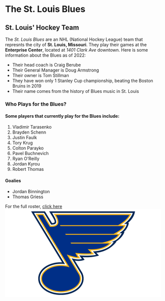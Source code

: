 # The St. Louis Blues
## St. Louis' Hockey Team
The _St. Louis Blues_ are an NHL (National Hockey League) team that represnts the city of **St. Louis, Missouri**. They play their games at the **Enterprise Center**, located at _1401 Clark Ave_ downtown. Here is some information about the Blues as of 2022:
+ Their head coach is Craig Berube
+ Their General Manager is Doug Armstrong
+ Their owner is Tom Stillman
+ They have won only 1 Stanley Cup championship, beating the Boston Bruins in 2019
+ Their name comes from the history of Blues music in St. Louis
### Who Plays for the Blues?
#### Some players that currently play for the Blues include:
1. Vladimir Tarasenko
2. Brayden Schenn
3. Justin Faulk
4. Tory Krug
5. Colton Parayko
6. Pavel Buchnevich
7. Ryan O'Reilly
8. Jordan Kyrou
9. Robert Thomas
#### Goalies
+ Jordan Binnington
+ Thomas Griess

For the full roster, [click here](https://www.nhl.com/blues/roster)
![Blues](St-Louis-Blues-Logo.png)
